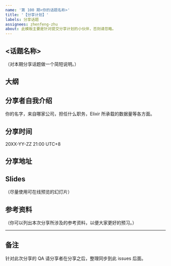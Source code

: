 ```yaml
---
name: '第 100 期<你的话题名称>'
title: '【分享计划】'
labels: 分享话题
assignees: zhenfeng-zhu
about: 此模板主要是针对提交分享计划的小伙伴，否则请忽略。
---
```


## <话题名称>

（对本期分享话题做一个简短说明。）

## 大纲

## 分享者自我介绍

你的名字，来自哪家公司，担任什么职务，Elixir 所承载的数据量等各方面。

## 分享时间

20XX-YY-ZZ 21:00 UTC+8

## 分享地址



## Slides

（尽量使用可在线预览的幻灯片）


## 参考资料

（你可以列出本次分享所涉及的参考资料，以便大家更好的预习。）

----

## 备注

针对此次分享的 QA 请分享者在分享之后，整理同步到此 issues 后面。